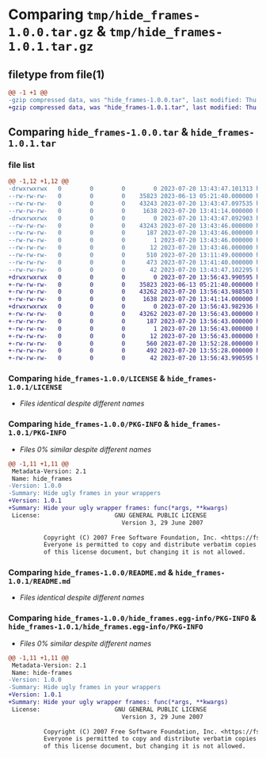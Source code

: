 # Comparing `tmp/hide_frames-1.0.0.tar.gz` & `tmp/hide_frames-1.0.1.tar.gz`

## filetype from file(1)

```diff
@@ -1 +1 @@
-gzip compressed data, was "hide_frames-1.0.0.tar", last modified: Thu Jul 20 13:43:47 2023, max compression
+gzip compressed data, was "hide_frames-1.0.1.tar", last modified: Thu Jul 20 13:56:43 2023, max compression
```

## Comparing `hide_frames-1.0.0.tar` & `hide_frames-1.0.1.tar`

### file list

```diff
@@ -1,12 +1,12 @@
-drwxrwxrwx   0        0        0        0 2023-07-20 13:43:47.101313 hide_frames-1.0.0/
--rw-rw-rw-   0        0        0    35823 2023-06-13 05:21:40.000000 hide_frames-1.0.0/LICENSE
--rw-rw-rw-   0        0        0    43243 2023-07-20 13:43:47.097535 hide_frames-1.0.0/PKG-INFO
--rw-rw-rw-   0        0        0     1638 2023-07-20 13:41:14.000000 hide_frames-1.0.0/README.md
-drwxrwxrwx   0        0        0        0 2023-07-20 13:43:47.092903 hide_frames-1.0.0/hide_frames.egg-info/
--rw-rw-rw-   0        0        0    43243 2023-07-20 13:43:46.000000 hide_frames-1.0.0/hide_frames.egg-info/PKG-INFO
--rw-rw-rw-   0        0        0      187 2023-07-20 13:43:46.000000 hide_frames-1.0.0/hide_frames.egg-info/SOURCES.txt
--rw-rw-rw-   0        0        0        1 2023-07-20 13:43:46.000000 hide_frames-1.0.0/hide_frames.egg-info/dependency_links.txt
--rw-rw-rw-   0        0        0       12 2023-07-20 13:43:46.000000 hide_frames-1.0.0/hide_frames.egg-info/top_level.txt
--rw-rw-rw-   0        0        0      510 2023-07-20 13:11:49.000000 hide_frames-1.0.0/hide_frames.py
--rw-rw-rw-   0        0        0      473 2023-07-20 13:41:40.000000 hide_frames-1.0.0/pyproject.toml
--rw-rw-rw-   0        0        0       42 2023-07-20 13:43:47.102295 hide_frames-1.0.0/setup.cfg
+drwxrwxrwx   0        0        0        0 2023-07-20 13:56:43.990595 hide_frames-1.0.1/
+-rw-rw-rw-   0        0        0    35823 2023-06-13 05:21:40.000000 hide_frames-1.0.1/LICENSE
+-rw-rw-rw-   0        0        0    43262 2023-07-20 13:56:43.988503 hide_frames-1.0.1/PKG-INFO
+-rw-rw-rw-   0        0        0     1638 2023-07-20 13:41:14.000000 hide_frames-1.0.1/README.md
+drwxrwxrwx   0        0        0        0 2023-07-20 13:56:43.982936 hide_frames-1.0.1/hide_frames.egg-info/
+-rw-rw-rw-   0        0        0    43262 2023-07-20 13:56:43.000000 hide_frames-1.0.1/hide_frames.egg-info/PKG-INFO
+-rw-rw-rw-   0        0        0      187 2023-07-20 13:56:43.000000 hide_frames-1.0.1/hide_frames.egg-info/SOURCES.txt
+-rw-rw-rw-   0        0        0        1 2023-07-20 13:56:43.000000 hide_frames-1.0.1/hide_frames.egg-info/dependency_links.txt
+-rw-rw-rw-   0        0        0       12 2023-07-20 13:56:43.000000 hide_frames-1.0.1/hide_frames.egg-info/top_level.txt
+-rw-rw-rw-   0        0        0      560 2023-07-20 13:52:28.000000 hide_frames-1.0.1/hide_frames.py
+-rw-rw-rw-   0        0        0      492 2023-07-20 13:55:28.000000 hide_frames-1.0.1/pyproject.toml
+-rw-rw-rw-   0        0        0       42 2023-07-20 13:56:43.990595 hide_frames-1.0.1/setup.cfg
```

### Comparing `hide_frames-1.0.0/LICENSE` & `hide_frames-1.0.1/LICENSE`

 * *Files identical despite different names*

### Comparing `hide_frames-1.0.0/PKG-INFO` & `hide_frames-1.0.1/PKG-INFO`

 * *Files 0% similar despite different names*

```diff
@@ -1,11 +1,11 @@
 Metadata-Version: 2.1
 Name: hide_frames
-Version: 1.0.0
-Summary: Hide ugly frames in your wrappers
+Version: 1.0.1
+Summary: Hide your ugly wrapper frames: func(*args, **kwargs)
 License:                     GNU GENERAL PUBLIC LICENSE
                                Version 3, 29 June 2007
         
          Copyright (C) 2007 Free Software Foundation, Inc. <https://fsf.org/>
          Everyone is permitted to copy and distribute verbatim copies
          of this license document, but changing it is not allowed.
```

### Comparing `hide_frames-1.0.0/README.md` & `hide_frames-1.0.1/README.md`

 * *Files identical despite different names*

### Comparing `hide_frames-1.0.0/hide_frames.egg-info/PKG-INFO` & `hide_frames-1.0.1/hide_frames.egg-info/PKG-INFO`

 * *Files 0% similar despite different names*

```diff
@@ -1,11 +1,11 @@
 Metadata-Version: 2.1
 Name: hide-frames
-Version: 1.0.0
-Summary: Hide ugly frames in your wrappers
+Version: 1.0.1
+Summary: Hide your ugly wrapper frames: func(*args, **kwargs)
 License:                     GNU GENERAL PUBLIC LICENSE
                                Version 3, 29 June 2007
         
          Copyright (C) 2007 Free Software Foundation, Inc. <https://fsf.org/>
          Everyone is permitted to copy and distribute verbatim copies
          of this license document, but changing it is not allowed.
```

